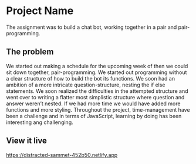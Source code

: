 # Project Name

The assignment was to build a chat bot, working together in a pair and pair-programming.


## The problem
We started out making a schedule for the upcoming week of then we could sit down together, pair-programming. We started out programming without a clear structure of how to build the bot its functions. We soon had an ambition of a more intricate question-structure, nesting the if else statements. We soon realized the difficulties in the attempted structure and went over to writing a flatter most simplistic structure where question and answer weren’t nested. If we had more time we would have added more functions and more styling. Throughout the project, time-management have been a challenge and in terms of JavaScript, learning by doing has been interesting ang challenging.

## View it live

https://distracted-sammet-452b50.netlify.app 